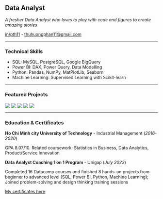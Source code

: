 ## Data Analyst
*A fresher Data Analyst who loves to play with code and figures to create amazing stories*

[in/pth11](https://www.linkedin.com/in/pth11/) - thuhuongphan11@gmail.com

***

### **Technical Skills**
- SQL: MySQL, PostgreSQL, Google BigQuery
- Power BI: DAX, Power Query, Data Modelling
- Python: Pandas, NumPy, MatPlotLib, Seaborn
- Machine Learning: Supervised Learning with Scikit-learn

***

### **Featured Projects**
<a href="https://github.com/pth11/Python_RFM_Analysis">
  <!-- Change the `github-readme-stats.anuraghazra1.vercel.app` to `github-readme-stats.vercel.app`  -->
  <img align="center" src="https://github-readme-stats.vercel.app/api/pin/?username=pth11&repo=Python_RFM_Analysis&theme=shadow_blue" />
</a>  
<a href="https://github.com/pth11/Python_Cohort_Analysis">
  <!-- Change the `github-readme-stats.anuraghazra1.vercel.app` to `github-readme-stats.vercel.app`  -->
  <img align="center" src="https://github-readme-stats.vercel.app/api/pin/?username=pth11&repo=Python_Cohort_Analysis&theme=shadow_blue" />
</a>
<a href="https://github.com/pth11/SQL-PBI_Inventory_Controlling">
  <!-- Change the `github-readme-stats.anuraghazra1.vercel.app` to `github-readme-stats.vercel.app`  -->
  <img align="center" src="https://github-readme-stats.vercel.app/api/pin/?username=pth11&repo=SQL-PBI_Inventory_Controlling&theme=shadow_blue" />
</a>  
<a href="https://github.com/pth11/SQL_Ecommerce_Exploring">
  <!-- Change the `github-readme-stats.anuraghazra1.vercel.app` to `github-readme-stats.vercel.app`  -->
  <img align="center" src="https://github-readme-stats.vercel.app/api/pin/?username=pth11&repo=SQL_Ecommerce_Exploring&theme=shadow_blue" />
</a>  
<a href="https://github.com/pth11/ML_4G_service_prediction">
  <!-- Change the `github-readme-stats.anuraghazra1.vercel.app` to `github-readme-stats.vercel.app`  -->
  <img align="center" src="https://github-readme-stats.vercel.app/api/pin/?username=pth11&repo=ML_4G_service_prediction&theme=shadow_blue" />
</a>  

***

### **Education & Certificates**
**Ho Chi Minh city University of Technology** - Industrial Management (_2016-2020_)

GPA 8.07/10. Related coursework: Statistics in Business, Data Analytics, Product/Service Innovation

**Data Analyst Coaching 1 on 1 Program** - Unigap (_July 2023_)

Completed 16 Datacamp courses and finished 8 hands-on projects from beginner to advanced level (SQL, Power BI, Python, Machine Learning); Joined problem-solving and design thinking training sessions

[My certificates here](https://drive.google.com/drive/folders/16_1Z4JNGYq5xh54CKEUZ7Tja7tMvjwmP?usp=sharing)


